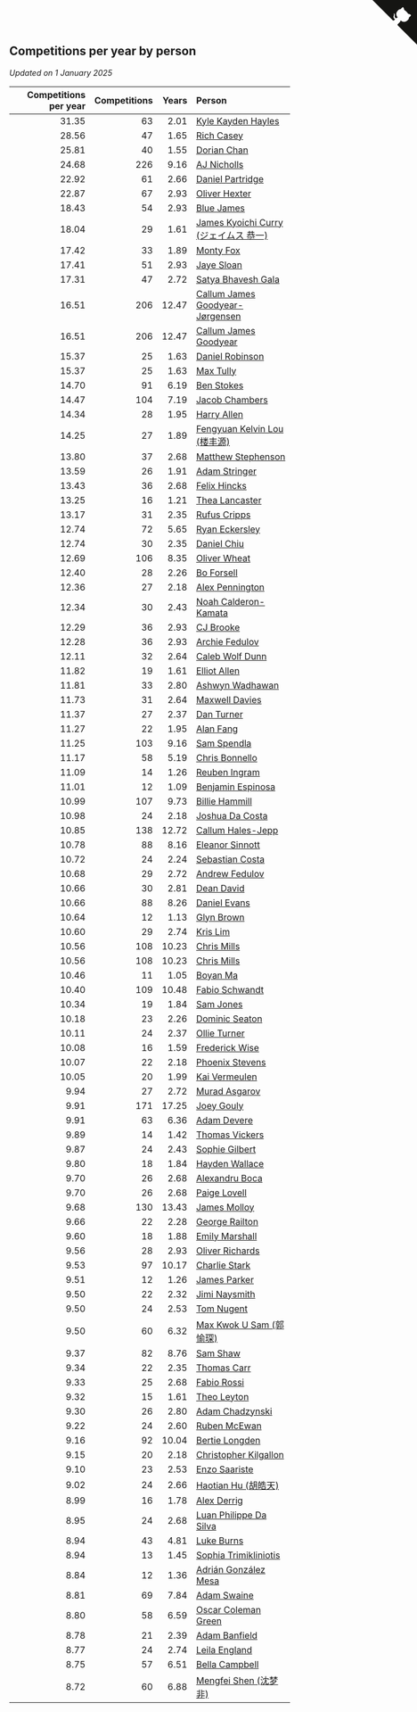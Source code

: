 ## Competitions per year by person

*Updated on  1 January 2025*

| Competitions per year | Competitions | Years | Person |
| ---: | ---: | ---: | :--- |
| 31.35 | 63 | 2.01 | [Kyle Kayden Hayles](https://www.worldcubeassociation.org/persons/2022HAYL02) |
| 28.56 | 47 | 1.65 | [Rich Casey](https://www.worldcubeassociation.org/persons/2023CASE06) |
| 25.81 | 40 | 1.55 | [Dorian Chan](https://www.worldcubeassociation.org/persons/2023DORI01) |
| 24.68 | 226 | 9.16 | [AJ Nicholls](https://www.worldcubeassociation.org/persons/2015NICH04) |
| 22.92 | 61 | 2.66 | [Daniel Partridge](https://www.worldcubeassociation.org/persons/2022PART02) |
| 22.87 | 67 | 2.93 | [Oliver Hexter](https://www.worldcubeassociation.org/persons/2022HEXT01) |
| 18.43 | 54 | 2.93 | [Blue James](https://www.worldcubeassociation.org/persons/2022JAME01) |
| 18.04 | 29 | 1.61 | [James Kyoichi Curry (ジェイムス 恭一)](https://www.worldcubeassociation.org/persons/2023CURR06) |
| 17.42 | 33 | 1.89 | [Monty Fox](https://www.worldcubeassociation.org/persons/2023FOXM01) |
| 17.41 | 51 | 2.93 | [Jaye Sloan](https://www.worldcubeassociation.org/persons/2022SLOA01) |
| 17.31 | 47 | 2.72 | [Satya Bhavesh Gala](https://www.worldcubeassociation.org/persons/2022GALA03) |
| 16.51 | 206 | 12.47 | [Callum James Goodyear-Jørgensen](https://www.worldcubeassociation.org/persons/2012GOOD02) |
| 16.51 | 206 | 12.47 | [Callum James Goodyear](https://www.worldcubeassociation.org/persons/2012GOOD02) |
| 15.37 | 25 | 1.63 | [Daniel Robinson](https://www.worldcubeassociation.org/persons/2023ROBI10) |
| 15.37 | 25 | 1.63 | [Max Tully](https://www.worldcubeassociation.org/persons/2023TULL04) |
| 14.70 | 91 | 6.19 | [Ben Stokes](https://www.worldcubeassociation.org/persons/2018STOK01) |
| 14.47 | 104 | 7.19 | [Jacob Chambers](https://www.worldcubeassociation.org/persons/2017CHAM09) |
| 14.34 | 28 | 1.95 | [Harry Allen](https://www.worldcubeassociation.org/persons/2023ALLE01) |
| 14.25 | 27 | 1.89 | [Fengyuan Kelvin Lou (楼丰源)](https://www.worldcubeassociation.org/persons/2023LOUF01) |
| 13.80 | 37 | 2.68 | [Matthew Stephenson](https://www.worldcubeassociation.org/persons/2022STEP04) |
| 13.59 | 26 | 1.91 | [Adam Stringer](https://www.worldcubeassociation.org/persons/2023STRI02) |
| 13.43 | 36 | 2.68 | [Felix Hincks](https://www.worldcubeassociation.org/persons/2022HINC01) |
| 13.25 | 16 | 1.21 | [Thea Lancaster](https://www.worldcubeassociation.org/persons/2023LANC06) |
| 13.17 | 31 | 2.35 | [Rufus Cripps](https://www.worldcubeassociation.org/persons/2022CRIP01) |
| 12.74 | 72 | 5.65 | [Ryan Eckersley](https://www.worldcubeassociation.org/persons/2019ECKE02) |
| 12.74 | 30 | 2.35 | [Daniel Chiu](https://www.worldcubeassociation.org/persons/2022CHIU06) |
| 12.69 | 106 | 8.35 | [Oliver Wheat](https://www.worldcubeassociation.org/persons/2016WHEA01) |
| 12.40 | 28 | 2.26 | [Bo Forsell](https://www.worldcubeassociation.org/persons/2022FORS06) |
| 12.36 | 27 | 2.18 | [Alex Pennington](https://www.worldcubeassociation.org/persons/2022PENN04) |
| 12.34 | 30 | 2.43 | [Noah Calderon-Kamata](https://www.worldcubeassociation.org/persons/2022CALD07) |
| 12.29 | 36 | 2.93 | [CJ Brooke](https://www.worldcubeassociation.org/persons/2022BROO02) |
| 12.28 | 36 | 2.93 | [Archie Fedulov](https://www.worldcubeassociation.org/persons/2022FEDU01) |
| 12.11 | 32 | 2.64 | [Caleb Wolf Dunn](https://www.worldcubeassociation.org/persons/2022DUNN03) |
| 11.82 | 19 | 1.61 | [Elliot Allen](https://www.worldcubeassociation.org/persons/2023ALLE16) |
| 11.81 | 33 | 2.80 | [Ashwyn Wadhawan](https://www.worldcubeassociation.org/persons/2022WADH02) |
| 11.73 | 31 | 2.64 | [Maxwell Davies](https://www.worldcubeassociation.org/persons/2022DAVI11) |
| 11.37 | 27 | 2.37 | [Dan Turner](https://www.worldcubeassociation.org/persons/2022TURN10) |
| 11.27 | 22 | 1.95 | [Alan Fang](https://www.worldcubeassociation.org/persons/2023FANG02) |
| 11.25 | 103 | 9.16 | [Sam Spendla](https://www.worldcubeassociation.org/persons/2015SPEN01) |
| 11.17 | 58 | 5.19 | [Chris Bonnello](https://www.worldcubeassociation.org/persons/2019BONN05) |
| 11.09 | 14 | 1.26 | [Reuben Ingram](https://www.worldcubeassociation.org/persons/2023INGR05) |
| 11.01 | 12 | 1.09 | [Benjamin Espinosa](https://www.worldcubeassociation.org/persons/2023ESPI36) |
| 10.99 | 107 | 9.73 | [Billie Hammill](https://www.worldcubeassociation.org/persons/2015HAMM01) |
| 10.98 | 24 | 2.18 | [Joshua Da Costa](https://www.worldcubeassociation.org/persons/2022COST18) |
| 10.85 | 138 | 12.72 | [Callum Hales-Jepp](https://www.worldcubeassociation.org/persons/2012HALE01) |
| 10.78 | 88 | 8.16 | [Eleanor Sinnott](https://www.worldcubeassociation.org/persons/2016SINN01) |
| 10.72 | 24 | 2.24 | [Sebastian Costa](https://www.worldcubeassociation.org/persons/2022COST12) |
| 10.68 | 29 | 2.72 | [Andrew Fedulov](https://www.worldcubeassociation.org/persons/2022FEDU02) |
| 10.66 | 30 | 2.81 | [Dean David](https://www.worldcubeassociation.org/persons/2022DAVI06) |
| 10.66 | 88 | 8.26 | [Daniel Evans](https://www.worldcubeassociation.org/persons/2016EVAN06) |
| 10.64 | 12 | 1.13 | [Glyn Brown](https://www.worldcubeassociation.org/persons/2023BROW47) |
| 10.60 | 29 | 2.74 | [Kris Lim](https://www.worldcubeassociation.org/persons/2022LIMK01) |
| 10.56 | 108 | 10.23 | [Chris Mills](https://www.worldcubeassociation.org/persons/2014MILL04) |
| 10.56 | 108 | 10.23 | [Chris Mills](https://www.worldcubeassociation.org/persons/2014MILL04) |
| 10.46 | 11 | 1.05 | [Boyan Ma](https://www.worldcubeassociation.org/persons/2023MABO02) |
| 10.40 | 109 | 10.48 | [Fabio Schwandt](https://www.worldcubeassociation.org/persons/2014SCHW02) |
| 10.34 | 19 | 1.84 | [Sam Jones](https://www.worldcubeassociation.org/persons/2023JONE09) |
| 10.18 | 23 | 2.26 | [Dominic Seaton](https://www.worldcubeassociation.org/persons/2022SEAT02) |
| 10.11 | 24 | 2.37 | [Ollie Turner](https://www.worldcubeassociation.org/persons/2022TURN11) |
| 10.08 | 16 | 1.59 | [Frederick Wise](https://www.worldcubeassociation.org/persons/2023WISE03) |
| 10.07 | 22 | 2.18 | [Phoenix Stevens](https://www.worldcubeassociation.org/persons/2022STEV09) |
| 10.05 | 20 | 1.99 | [Kai Vermeulen](https://www.worldcubeassociation.org/persons/2023VERM01) |
| 9.94 | 27 | 2.72 | [Murad Asgarov](https://www.worldcubeassociation.org/persons/2022ASGA01) |
| 9.91 | 171 | 17.25 | [Joey Gouly](https://www.worldcubeassociation.org/persons/2007GOUL01) |
| 9.91 | 63 | 6.36 | [Adam Devere](https://www.worldcubeassociation.org/persons/2018DEVE02) |
| 9.89 | 14 | 1.42 | [Thomas Vickers](https://www.worldcubeassociation.org/persons/2023VICK03) |
| 9.87 | 24 | 2.43 | [Sophie Gilbert](https://www.worldcubeassociation.org/persons/2022GILB05) |
| 9.80 | 18 | 1.84 | [Hayden Wallace](https://www.worldcubeassociation.org/persons/2023WALL05) |
| 9.70 | 26 | 2.68 | [Alexandru Boca](https://www.worldcubeassociation.org/persons/2022BOCA01) |
| 9.70 | 26 | 2.68 | [Paige Lovell](https://www.worldcubeassociation.org/persons/2022LOVE06) |
| 9.68 | 130 | 13.43 | [James Molloy](https://www.worldcubeassociation.org/persons/2011MOLL01) |
| 9.66 | 22 | 2.28 | [George Railton](https://www.worldcubeassociation.org/persons/2022RAIL01) |
| 9.60 | 18 | 1.88 | [Emily Marshall](https://www.worldcubeassociation.org/persons/2023MARS02) |
| 9.56 | 28 | 2.93 | [Oliver Richards](https://www.worldcubeassociation.org/persons/2022RICH02) |
| 9.53 | 97 | 10.17 | [Charlie Stark](https://www.worldcubeassociation.org/persons/2014STAR05) |
| 9.51 | 12 | 1.26 | [James Parker](https://www.worldcubeassociation.org/persons/2023PARK57) |
| 9.50 | 22 | 2.32 | [Jimi Naysmith](https://www.worldcubeassociation.org/persons/2022NAYS02) |
| 9.50 | 24 | 2.53 | [Tom Nugent](https://www.worldcubeassociation.org/persons/2022NUGE01) |
| 9.50 | 60 | 6.32 | [Max Kwok U Sam (郭愉琛)](https://www.worldcubeassociation.org/persons/2018SAMK01) |
| 9.37 | 82 | 8.76 | [Sam Shaw](https://www.worldcubeassociation.org/persons/2016SHAW02) |
| 9.34 | 22 | 2.35 | [Thomas Carr](https://www.worldcubeassociation.org/persons/2022CARR18) |
| 9.33 | 25 | 2.68 | [Fabio Rossi](https://www.worldcubeassociation.org/persons/2022ROSS02) |
| 9.32 | 15 | 1.61 | [Theo Leyton](https://www.worldcubeassociation.org/persons/2023LEYT01) |
| 9.30 | 26 | 2.80 | [Adam Chadzynski](https://www.worldcubeassociation.org/persons/2022CHAD02) |
| 9.22 | 24 | 2.60 | [Ruben McEwan](https://www.worldcubeassociation.org/persons/2022MCEW01) |
| 9.16 | 92 | 10.04 | [Bertie Longden](https://www.worldcubeassociation.org/persons/2014LONG06) |
| 9.15 | 20 | 2.18 | [Christopher Kilgallon](https://www.worldcubeassociation.org/persons/2022KILG02) |
| 9.10 | 23 | 2.53 | [Enzo Saariste](https://www.worldcubeassociation.org/persons/2022SAAR02) |
| 9.02 | 24 | 2.66 | [Haotian Hu (胡皓天)](https://www.worldcubeassociation.org/persons/2022HUHA01) |
| 8.99 | 16 | 1.78 | [Alex Derrig](https://www.worldcubeassociation.org/persons/2023DERR02) |
| 8.95 | 24 | 2.68 | [Luan Philippe Da Silva](https://www.worldcubeassociation.org/persons/2022SILV08) |
| 8.94 | 43 | 4.81 | [Luke Burns](https://www.worldcubeassociation.org/persons/2020BURN06) |
| 8.94 | 13 | 1.45 | [Sophia Trimikliniotis](https://www.worldcubeassociation.org/persons/2023TRIM03) |
| 8.84 | 12 | 1.36 | [Adrián González Mesa](https://www.worldcubeassociation.org/persons/2023MESA03) |
| 8.81 | 69 | 7.84 | [Adam Swaine](https://www.worldcubeassociation.org/persons/2017SWAI01) |
| 8.80 | 58 | 6.59 | [Oscar Coleman Green](https://www.worldcubeassociation.org/persons/2018GREE09) |
| 8.78 | 21 | 2.39 | [Adam Banfield](https://www.worldcubeassociation.org/persons/2022BANF01) |
| 8.77 | 24 | 2.74 | [Leila England](https://www.worldcubeassociation.org/persons/2022ENGL01) |
| 8.75 | 57 | 6.51 | [Bella Campbell](https://www.worldcubeassociation.org/persons/2018CAMP17) |
| 8.72 | 60 | 6.88 | [Mengfei Shen (沈梦非)](https://www.worldcubeassociation.org/persons/2018SHEN07) |


<a href="https://github.com/simonkellly/wca_statistics_uk" class="github-corner" aria-label="View source on Github"><svg width="80" height="80" viewBox="0 0 250 250" style="fill:#151513; color:#fff; position: absolute; top: 0; border: 0; right: 0;" aria-hidden="true"><path d="M0,0 L115,115 L130,115 L142,142 L250,250 L250,0 Z"></path><path d="M128.3,109.0 C113.8,99.7 119.0,89.6 119.0,89.6 C122.0,82.7 120.5,78.6 120.5,78.6 C119.2,72.0 123.4,76.3 123.4,76.3 C127.3,80.9 125.5,87.3 125.5,87.3 C122.9,97.6 130.6,101.9 134.4,103.2" fill="currentColor" style="transform-origin: 130px 106px;" class="octo-arm"></path><path d="M115.0,115.0 C114.9,115.1 118.7,116.5 119.8,115.4 L133.7,101.6 C136.9,99.2 139.9,98.4 142.2,98.6 C133.8,88.0 127.5,74.4 143.8,58.0 C148.5,53.4 154.0,51.2 159.7,51.0 C160.3,49.4 163.2,43.6 171.4,40.1 C171.4,40.1 176.1,42.5 178.8,56.2 C183.1,58.6 187.2,61.8 190.9,65.4 C194.5,69.0 197.7,73.2 200.1,77.6 C213.8,80.2 216.3,84.9 216.3,84.9 C212.7,93.1 206.9,96.0 205.4,96.6 C205.1,102.4 203.0,107.8 198.3,112.5 C181.9,128.9 168.3,122.5 157.7,114.1 C157.9,116.9 156.7,120.9 152.7,124.9 L141.0,136.5 C139.8,137.7 141.6,141.9 141.8,141.8 Z" fill="currentColor" class="octo-body"></path></svg></a><style>.github-corner:hover .octo-arm{animation:octocat-wave 560ms ease-in-out}@keyframes octocat-wave{0%,100%{transform:rotate(0)}20%,60%{transform:rotate(-25deg)}40%,80%{transform:rotate(10deg)}}@media (max-width:500px){.github-corner:hover .octo-arm{animation:none}.github-corner .octo-arm{animation:octocat-wave 560ms ease-in-out}}</style>
